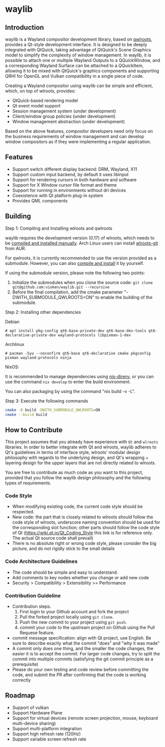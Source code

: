 # waylib

## Introduction

waylib is a Wayland compositor development library, based on [qwlroots](https://github.com/vioken/qwlroots), provides a Qt-style development interface. It is designed to be deeply integrated with QtQuick, taking advantage of QtQuick's Scene Graphics model to simplify the complexity of window management. In waylib, it is possible to attach one or multiple Wayland Outputs to a QQuickWindow, and a corresponding Wayland Surface can be attached to a QQuickItem, allowing it to be mixed with QtQuick's graphics components and supporting QRHI for OpenGL and Vulkan compatibility in a single piece of code.

Creating a Wayland compositor using waylib can be simple and efficient, which, on top of wlroots, provides:

* QtQuick-based rendering model
* Qt event model support
* Session management system (under development)
* Client/window group policies (under development)
* Window management abstraction (under development)

Based on the above features, compositor developers need only focus on the business requirements of window management and can develop window compositors as if they were implementing a regular application.

## Features

* Support switch different display backend: DRM, Wayland, X11
* Support custom input backend, by default it uses libinput
* Support for rendering cursors in both hardware and software
* Support for X Window cursor file format and theme
* Support for running in environments without dri devices
* Coexistence with Qt platform plug-in system
* Provides QML components

## Building

Step 1: Compiling and Installing wlroots and qwlroots

waylib requires the development version (0.17) of wlroots, which needs to be [compiled and installed manually](https://gitlab.freedesktop.org/wlroots/wlroots#building). Arch Linux users can install [wlroots-git](https://aur.archlinux.org/packages/wlroots-git) from AUR.

For qwlroots, it is currently recommended to use the version provided as a submodule. However, you can also [compile and install](https://github.com/vioken/qwlroots) it by yourself. 

If using the submodule version, please note the following two points:

1. Initialize the submodules when you clone the source code: `git clone git@github.com:vioken/waylib.git --recursive`
2. Before the final compilation, add the cmake parameter "-DWITH_SUBMODULE_QWLROOTS=ON" to enable the building of the submodule.

Step 2: Installing other dependencies

Debian

````
# apt install pkg-config qt6-base-private-dev qt6-base-dev-tools qt6-declarative-private-dev wayland-protocols libpixman-1-dev
````

Archlinux

````
# pacman -Syu --noconfirm qt6-base qt6-declarative cmake pkgconfig pixman wayland-protocols ninja
````

NixOS:

It is recommended to manage dependencies using [nix-direnv](https://github.com/nix-community/nix-direnv), or you can use the command `nix develop` to enter the build environment.

You can also packaging by using the command "nix build -v -L".

Step 3: Execute the following commands

```bash
cmake -B build -DWITH_SUBMODULE_QWLROOTS=ON
cmake --build build
```

## How to Contribute

This project assumes that you already have experience with `Qt` and `wlroots` libraries. In order to better integrate with Qt and wlroots, waylib adheres to Qt's guidelines in terms of interface style, wlroots' modular design philosophy with regards to the underlying design, and Qt's wrapping + layering design for the upper layers that are not directly related to wlroots.

You are free to contribute as much code as you want to this project, provided that you follow the waylib design philosophy and the following types of requirements.

### Code Style

* When modifying existing code, the current code style should be respected.
* New code: the part that is closely related to wlroots should follow the code style of wlroots, underscore naming convention should be used for the corresponding slot function; other parts should follow the code style of Qt (https://wiki.qt.io/Qt_Coding_Style this link is for reference only. The actual Qt source code shall prevail)
* There is no absolute right or wrong code style, please consider the big picture, and do not rigidly stick to the small details

### Code Architecture Guidelines

* The code should be simple and easy to understand.
* Add comments to key nodes whether you change or add new code
* Security > Compatibility > Extensibility >= Performance

### Contribution Guideline

* Contribution steps.
    1. First login to your Github account and fork the project
    2. Pull the forked project locally using `git clone`.
    3. Push the new commit to your project using `git push`.
    4. commit your code to the upstream project on Github using the Pull Requese feature.
* commit message specification: align with Qt project, use English. Be sure to describe exactly what the commit "does" and "why it was made"
* A commit only does one thing, and the smaller the code changes, the easier it is to accept the commit. For larger code changes, try to split the commit into multiple commits (satisfying the git commit principle as a prerequisite)
* Please do your own testing and code review before committing the code, and submit the PR after confirming that the code is working correctly

## Roadmap

* Support of vulkan
* Support Hardware Plane
* Support for virtual devices (remote screen projection, mouse, keyboard multi-device sharing)
* Support multi-platform integration
* Support high refresh rate (120Hz)
* Support variable screen refresh rate
